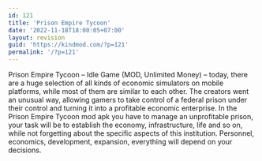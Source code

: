 ```yaml
---
id: 121
title: 'Prison Empire Tycoon'
date: '2022-11-18T18:00:05+07:00'
layout: revision
guid: 'https://kindmod.com/?p=121'
permalink: '/?p=121'
---
```


Prison Empire Tycoon – Idle Game (MOD, Unlimited Money) – today, there are a huge selection of all kinds of economic simulators on mobile platforms, while most of them are similar to each other. The creators went an unusual way, allowing gamers to take control of a federal prison under their control and turning it into a profitable economic enterprise. In the Prison Empire Tycoon mod apk you have to manage an unprofitable prison, your task will be to establish the economy, infrastructure, life and so on, while not forgetting about the specific aspects of this institution. Personnel, economics, development, expansion, everything will depend on your decisions.